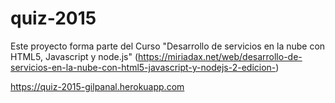 # quiz-2015
Este proyecto forma parte del Curso "Desarrollo de servicios en la nube con HTML5, Javascript y node.js" (https://miriadax.net/web/desarrollo-de-servicios-en-la-nube-con-html5-javascript-y-nodejs-2-edicion-)


https://quiz-2015-gilpanal.herokuapp.com
